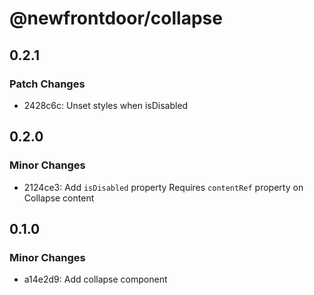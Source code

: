 # @newfrontdoor/collapse

## 0.2.1

### Patch Changes

- 2428c6c: Unset styles when isDisabled

## 0.2.0

### Minor Changes

- 2124ce3: Add `isDisabled` property
  Requires `contentRef` property on Collapse content

## 0.1.0

### Minor Changes

- a14e2d9: Add collapse component
